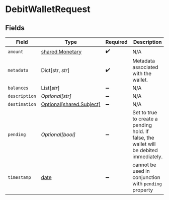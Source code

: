 # DebitWalletRequest


## Fields

| Field                                                                                   | Type                                                                                    | Required                                                                                | Description                                                                             |
| --------------------------------------------------------------------------------------- | --------------------------------------------------------------------------------------- | --------------------------------------------------------------------------------------- | --------------------------------------------------------------------------------------- |
| `amount`                                                                                | [shared.Monetary](../../models/shared/monetary.md)                                      | :heavy_check_mark:                                                                      | N/A                                                                                     |
| `metadata`                                                                              | Dict[str, *str*]                                                                        | :heavy_check_mark:                                                                      | Metadata associated with the wallet.                                                    |
| `balances`                                                                              | List[*str*]                                                                             | :heavy_minus_sign:                                                                      | N/A                                                                                     |
| `description`                                                                           | *Optional[str]*                                                                         | :heavy_minus_sign:                                                                      | N/A                                                                                     |
| `destination`                                                                           | [Optional[shared.Subject]](../../models/shared/subject.md)                              | :heavy_minus_sign:                                                                      | N/A                                                                                     |
| `pending`                                                                               | *Optional[bool]*                                                                        | :heavy_minus_sign:                                                                      | Set to true to create a pending hold. If false, the wallet will be debited immediately. |
| `timestamp`                                                                             | [date](https://docs.python.org/3/library/datetime.html#date-objects)                    | :heavy_minus_sign:                                                                      | cannot be used in conjunction with `pending` property                                   |